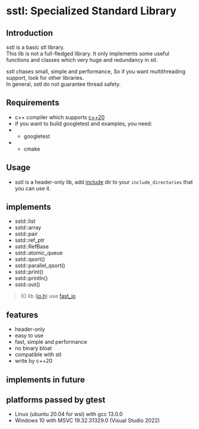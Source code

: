 # sstl: Specialized Standard Library

## Introduction
sstl is a basic stl library.<br>
This lib is not a full-fledged library. It only implements some useful functions and classes 
which very huge and redundancy in stl.

sstl chases small, simple and performance, So if you want multithreading support, 
look for other libraries.<br>
In general, sstl do not guarantee thread safety.

## Requirements
* c++ compiler which supports [c++20](https://en.cppreference.com/w/cpp/20)
* if you want to build googletest and examples, you need:
* - googletest
* - cmake

## Usage
* sstl is a header-only lib, add [include](include) dir to your ```include_directories``` that you can use it.

## implements
* sstd::list
* sstd::array
* sstd::pair
* sstd::ref_ptr
* sstd::RefBase
* sstd::atomic_queue
* sstd::qsort()
* sstd::parallel_qsort()
* sstd::print()
* sstd::println()
* sstd::out()

> IO lib ([io.h](include/io.h)) use [fast_io](https://gitee.com/qabeowjbtkwb/fast_io)

## features
* header-only
* easy to use
* fast, simple and performance
* no binary bloat
* compatible with stl
* write by c++20

## implements in future


## platforms passed by gtest
* Linux (ubuntu 20.04 for wsl) with gcc 13.0.0
* Windows 10 with MSVC 19.32.31329.0 (Visual Studio 2022)
